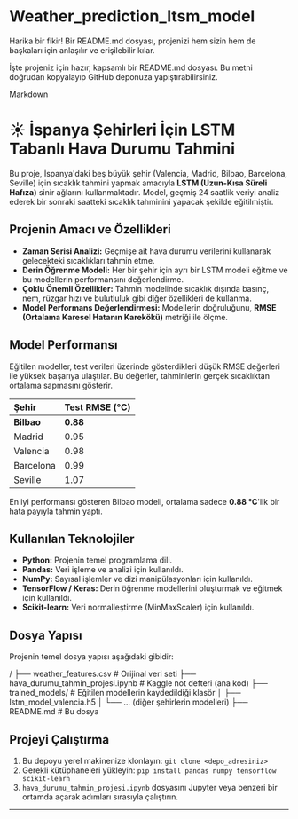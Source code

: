 # Weather_prediction_ltsm_model

Harika bir fikir! Bir README.md dosyası, projenizi hem sizin hem de başkaları için anlaşılır ve erişilebilir kılar.

İşte projeniz için hazır, kapsamlı bir README.md dosyası. Bu metni doğrudan kopyalayıp GitHub deponuza yapıştırabilirsiniz.

Markdown

# ☀️ İspanya Şehirleri İçin LSTM Tabanlı Hava Durumu Tahmini

Bu proje, İspanya'daki beş büyük şehir (Valencia, Madrid, Bilbao, Barcelona, Seville) için sıcaklık tahmini yapmak amacıyla **LSTM (Uzun-Kısa Süreli Hafıza)** sinir ağlarını kullanmaktadır. Model, geçmiş 24 saatlik veriyi analiz ederek bir sonraki saatteki sıcaklık tahminini yapacak şekilde eğitilmiştir.

## Projenin Amacı ve Özellikleri

* **Zaman Serisi Analizi:** Geçmişe ait hava durumu verilerini kullanarak gelecekteki sıcaklıkları tahmin etme.
* **Derin Öğrenme Modeli:** Her bir şehir için ayrı bir LSTM modeli eğitme ve bu modellerin performansını değerlendirme.
* **Çoklu Önemli Özellikler:** Tahmin modelinde sıcaklık dışında basınç, nem, rüzgar hızı ve bulutluluk gibi diğer özellikleri de kullanma.
* **Model Performans Değerlendirmesi:** Modellerin doğruluğunu, **RMSE (Ortalama Karesel Hatanın Karekökü)** metriği ile ölçme.

## Model Performansı

Eğitilen modeller, test verileri üzerinde gösterdikleri düşük RMSE değerleri ile yüksek başarıya ulaştılar. Bu değerler, tahminlerin gerçek sıcaklıktan ortalama sapmasını gösterir.

| Şehir | Test RMSE (°C) |
| :--- | :--- |
| **Bilbao** | **0.88** |
| Madrid | 0.95 |
| Valencia | 0.98 |
| Barcelona | 0.99 |
| Seville | 1.07 |

En iyi performansı gösteren Bilbao modeli, ortalama sadece **0.88 °C**'lik bir hata payıyla tahmin yaptı.

## Kullanılan Teknolojiler

* **Python:** Projenin temel programlama dili.
* **Pandas:** Veri işleme ve analizi için kullanıldı.
* **NumPy:** Sayısal işlemler ve dizi manipülasyonları için kullanıldı.
* **TensorFlow / Keras:** Derin öğrenme modellerini oluşturmak ve eğitmek için kullanıldı.
* **Scikit-learn:** Veri normalleştirme (MinMaxScaler) için kullanıldı.

## Dosya Yapısı

Projenin temel dosya yapısı aşağıdaki gibidir:

/
├── weather_features.csv            # Orijinal veri seti
├── hava_durumu_tahmin_projesi.ipynb # Kaggle not defteri (ana kod)
├── trained_models/                # Eğitilen modellerin kaydedildiği klasör
│   ├── lstm_model_valencia.h5
│   └── ... (diğer şehirlerin modelleri)
├── README.md                      # Bu dosya


## Projeyi Çalıştırma

1.  Bu depoyu yerel makinenize klonlayın: `git clone <depo_adresiniz>`
2.  Gerekli kütüphaneleri yükleyin: `pip install pandas numpy tensorflow scikit-learn`
3.  `hava_durumu_tahmin_projesi.ipynb` dosyasını Jupyter veya benzeri bir ortamda açarak adımları sırasıyla çalıştırın.

---
